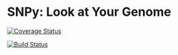 SNPy: Look at Your Genome
====

[![Coverage Status](https://img.shields.io/coveralls/ozayyad/SNPy.svg)](https://coveralls.io/r/ozayyad/SNPy)

[![Build Status](https://travis-ci.org/ozayyad/SNPy.svg?branch=nataliemac81)](https://travis-ci.org/ozayyad/SNPy)
